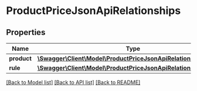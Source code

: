 # ProductPriceJsonApiRelationships

## Properties
Name | Type | Description | Notes
------------ | ------------- | ------------- | -------------
**product** | [**\Swagger\Client\Model\ProductPriceJsonApiRelationshipsProduct**](ProductPriceJsonApiRelationshipsProduct.md) |  | [optional] 
**rule** | [**\Swagger\Client\Model\ProductPriceJsonApiRelationshipsRule**](ProductPriceJsonApiRelationshipsRule.md) |  | [optional] 

[[Back to Model list]](../../README.md#documentation-for-models) [[Back to API list]](../../README.md#documentation-for-api-endpoints) [[Back to README]](../../README.md)


